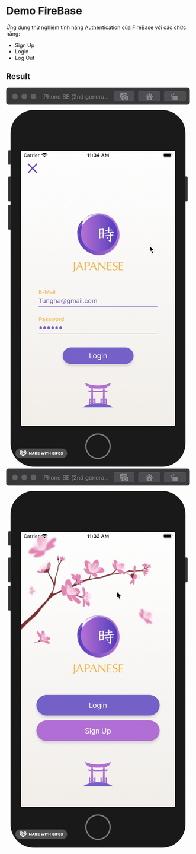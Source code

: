 #  Demo FireBase

Ứng dụng thử nghiệm tính năng Authentication của FireBase với các chức năng:
- Sign Up
- Login
- Log Out

## Result

![](FireBase1.gif) ![](FireBase2.gif)

